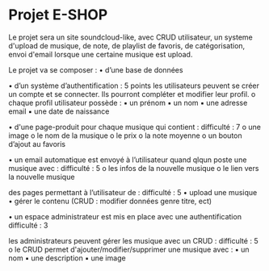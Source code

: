 # Projet E-SHOP

Le projet sera un site soundcloud-like, avec CRUD utilisateur, un systeme d'upload de musique, de note, de playlist de favoris, de catégorisation, 
envoi d'email lorsque une certaine musique est upload.

Le projet va se composer :
• d’une base de données

• d’un système d’authentification : 5 points
les utilisateurs peuvent se créer un compte et se connecter. Ils pourront compléter et
modifier leur profil.
o chaque profil utilisateur possède :
:black_small_square: un prénom
:black_small_square: un nom
:black_small_square: une adresse email
:black_small_square: une date de naissance 

• d'une page-produit pour chaque musique qui contient : difficulté : 7
o une image
o le nom de la musique
o le prix 
o la note moyenne
o un bouton d’ajout au favoris

• un email automatique est envoyé à l’utilisateur quand qlqun poste une musique avec : difficulté : 5
o les infos de la nouvelle musique
o le lien vers la nouvelle musique

des pages permettant à l’utilisateur de : difficulté : 5
• upload une musique 
• gérer le contenu (CRUD : modifier données genre titre, ect)


• un espace administrateur est mis en place avec une authentification difficulté : 3

les administrateurs peuvent gérer les musique avec un CRUD : difficulté : 5
o le CRUD permet d'ajouter/modifier/supprimer une musique avec :
:black_small_square: un nom
:black_small_square: une description
:black_small_square: une image